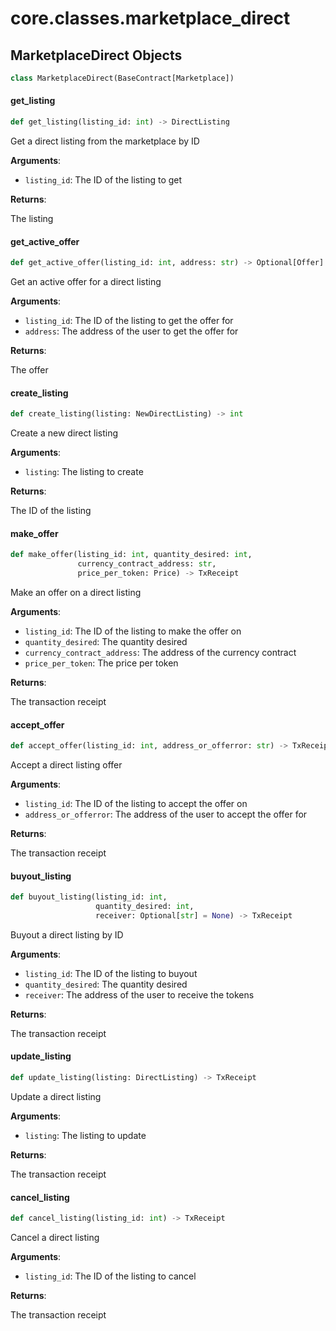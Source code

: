 <a id="core.classes.marketplace_direct"></a>

# core.classes.marketplace\_direct

<a id="core.classes.marketplace_direct.MarketplaceDirect"></a>

## MarketplaceDirect Objects

```python
class MarketplaceDirect(BaseContract[Marketplace])
```

<a id="core.classes.marketplace_direct.MarketplaceDirect.get_listing"></a>

#### get\_listing

```python
def get_listing(listing_id: int) -> DirectListing
```

Get a direct listing from the marketplace by ID

**Arguments**:

- `listing_id`: The ID of the listing to get

**Returns**:

The listing

<a id="core.classes.marketplace_direct.MarketplaceDirect.get_active_offer"></a>

#### get\_active\_offer

```python
def get_active_offer(listing_id: int, address: str) -> Optional[Offer]
```

Get an active offer for a direct listing

**Arguments**:

- `listing_id`: The ID of the listing to get the offer for
- `address`: The address of the user to get the offer for

**Returns**:

The offer

<a id="core.classes.marketplace_direct.MarketplaceDirect.create_listing"></a>

#### create\_listing

```python
def create_listing(listing: NewDirectListing) -> int
```

Create a new direct listing

**Arguments**:

- `listing`: The listing to create

**Returns**:

The ID of the listing

<a id="core.classes.marketplace_direct.MarketplaceDirect.make_offer"></a>

#### make\_offer

```python
def make_offer(listing_id: int, quantity_desired: int,
               currency_contract_address: str,
               price_per_token: Price) -> TxReceipt
```

Make an offer on a direct listing

**Arguments**:

- `listing_id`: The ID of the listing to make the offer on
- `quantity_desired`: The quantity desired
- `currency_contract_address`: The address of the currency contract
- `price_per_token`: The price per token

**Returns**:

The transaction receipt

<a id="core.classes.marketplace_direct.MarketplaceDirect.accept_offer"></a>

#### accept\_offer

```python
def accept_offer(listing_id: int, address_or_offerror: str) -> TxReceipt
```

Accept a direct listing offer

**Arguments**:

- `listing_id`: The ID of the listing to accept the offer on
- `address_or_offerror`: The address of the user to accept the offer for

**Returns**:

The transaction receipt

<a id="core.classes.marketplace_direct.MarketplaceDirect.buyout_listing"></a>

#### buyout\_listing

```python
def buyout_listing(listing_id: int,
                   quantity_desired: int,
                   receiver: Optional[str] = None) -> TxReceipt
```

Buyout a direct listing by ID

**Arguments**:

- `listing_id`: The ID of the listing to buyout
- `quantity_desired`: The quantity desired
- `receiver`: The address of the user to receive the tokens

**Returns**:

The transaction receipt

<a id="core.classes.marketplace_direct.MarketplaceDirect.update_listing"></a>

#### update\_listing

```python
def update_listing(listing: DirectListing) -> TxReceipt
```

Update a direct listing

**Arguments**:

- `listing`: The listing to update

**Returns**:

The transaction receipt

<a id="core.classes.marketplace_direct.MarketplaceDirect.cancel_listing"></a>

#### cancel\_listing

```python
def cancel_listing(listing_id: int) -> TxReceipt
```

Cancel a direct listing

**Arguments**:

- `listing_id`: The ID of the listing to cancel

**Returns**:

The transaction receipt

